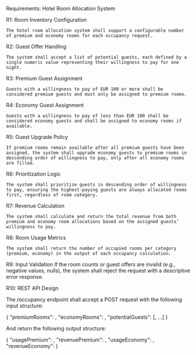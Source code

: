 Requirements: Hotel Room Allocation System

R1: Room Inventory Configuration

    The hotel room allocation system shall support a configurable number of premium and economy rooms for each occupancy request.

R2: Guest Offer Handling

    The system shall accept a list of potential guests, each defined by a single numeric value representing their willingness to pay for one night.

R3: Premium Guest Assignment

    Guests with a willingness to pay of EUR 100 or more shall be considered premium guests and must only be assigned to premium rooms.

R4: Economy Guest Assignment

    Guests with a willingness to pay of less than EUR 100 shall be considered economy guests and shall be assigned to economy rooms if available.

R5: Guest Upgrade Policy

    If premium rooms remain available after all premium guests have been assigned, the system shall upgrade economy guests to premium rooms in descending order of willingness to pay, only after all economy rooms are filled.

R6: Prioritization Logic

    The system shall prioritize guests in descending order of willingness to pay, ensuring the highest-paying guests are always allocated rooms first, regardless of room category.

R7: Revenue Calculation

    The system shall calculate and return the total revenue from both premium and economy room allocations based on the assigned guests’ willingness to pay.

R8: Room Usage Metrics 

    The system shall return the number of occupied rooms per category (premium, economy) in the output of each occupancy calculation.

R9: Input Validation
    If the room counts or guest offers are invalid (e.g., negative values, nulls), the system shall reject the request with a descriptive error response.

R10: REST API Design

The /occupancy endpoint shall accept a POST request with the following input structure:

{
"premiumRooms": <int>,
"economyRooms": <int>,
"potentialGuests": [<double>, ...]
}

And return the following output structure:

{
"usagePremium": <int>,
"revenuePremium": <double>,
"usageEconomy": <int>,
"revenueEconomy": <double>
}
